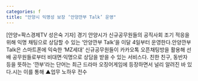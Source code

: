 ```yaml
---
categories: f
title: "안양시 익명성 보장 ‘안양깐부 Talk’ 운영"
---
```

[안양=팍스경제TV 성은숙 기자] 경기 안양시가 신규공무원들의 공직사회 조기 적응을 위해 익명 채팅으로 상담할 수 있는 &lsquo;안양깐부 Talk&rsquo;을 이달 4일부터 운영한다.안양깐부 Talk은 스마트폰에 익숙한 &lsquo;MZ세대&rsquo; 신규공무원들이 카카오톡 오픈채팅방을 활용해 선배 공무원들로부터 비대면‧익명으로 상담을 받을 수 있는 서비스다. 친한 친구, 동반자 등을 뜻하는 &lsquo;깐부&rsquo;라는 단어는 최근 드라마 오징어게임에 등장하면서 널리 알려진 바 있다.시는 이를 통해 ▲업무 노하우 전수